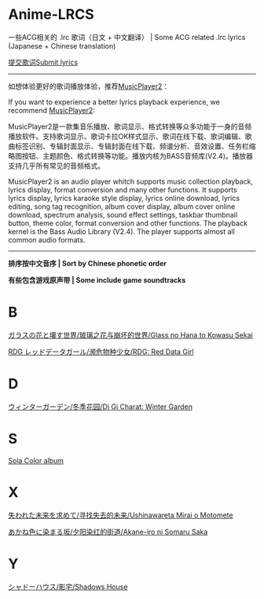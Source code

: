 # Anime-LRCS

一些ACG相关的 .lrc 歌词（日文 + 中文翻译） | Some ACG related .lrc lyrics (Japanese + Chinese translation)

[提交歌词Submit lyrics](https://github.com/Little-Data/Anime-LRCS/issues/new?assignees=&labels=Submit&projects=&template=submit-lyrics.md&title=Submit+lyrics)

----

如想体验更好的歌词播放体验，推荐[MusicPlayer2](https://github.com/zhongyang219/MusicPlayer2)：

If you want to experience a better lyrics playback experience, we recommend [MusicPlayer2](https://github.com/zhongyang219/MusicPlayer2):

MusicPlayer2是一款集音乐播放、歌词显示、格式转换等众多功能于一身的音频播放软件。支持歌词显示、歌词卡拉OK样式显示、歌词在线下载、歌词编辑、歌曲标签识别、专辑封面显示、专辑封面在线下载、频谱分析、音效设置、任务栏缩略图按钮、主题颜色、格式转换等功能。播放内核为BASS音频库(V2.4)。播放器支持几乎所有常见的音频格式。

MusicPlayer2 is an audio player whitch supports music collection playback, lyrics display, format conversion and many other functions. It supports lyrics display, lyrics karaoke style display, lyrics online download, lyrics editing, song tag recognition, album cover display, album cover online download, spectrum analysis, sound effect settings, taskbar thumbnail button, theme color, format conversion and other functions. The playback kernel is the Bass Audio Library (V2.4). The player supports almost all common audio formats.

----

**排序按中文音序 | Sort by Chinese phonetic order**

**有些包含游戏原声带 | Some include game soundtracks**

# B

[ガラスの花と壊す世界/玻璃之花与崩坏的世界/Glass no Hana to Kowasu Sekai](https://github.com/Little-Data/Anime-LRCS/tree/main/2016/%E3%82%AC%E3%83%A9%E3%82%B9%E3%81%AE%E8%8A%B1%E3%81%A8%E5%A3%8A%E3%81%99%E4%B8%96%E7%95%8C)

[RDG レッドデータガール/濒危物种少女/RDG: Red Data Girl](https://github.com/Little-Data/Anime-LRCS/tree/main/2013/RDG_%E3%83%AC%E3%83%83%E3%83%89%E3%83%87%E3%83%BC%E3%82%BF%E3%82%AC%E3%83%BC%E3%83%AB)

# D

[ウィンターガーデン/冬季花园/Di Gi Charat: Winter Garden](https://github.com/Little-Data/Anime-LRCS/tree/main/2012/%E3%82%A6%E3%82%A3%E3%83%B3%E3%82%BF%E3%83%BC%E3%82%AC%E3%83%BC%E3%83%87%E3%83%B3)

# S

[Sola Color album](https://github.com/Little-Data/Anime-LRCS/tree/main/2007/Sola%20Color%20album)

# X

[失われた未来を求めて/寻找失去的未来/Ushinawareta Mirai o Motomete](https://github.com/Little-Data/Anime-LRCS/tree/main/2014/%E5%A4%B1%E3%82%8F%E3%82%8C%E3%81%9F%E6%9C%AA%E6%9D%A5%E3%82%92%E6%B1%82%E3%82%81%E3%81%A6)

[あかね色に染まる坂/夕阳染红的街道/Akane-iro ni Somaru Saka](https://github.com/Little-Data/Anime-LRCS/tree/main/2008/%E3%81%82%E3%81%8B%E3%81%AD%E8%89%B2%E3%81%AB%E6%9F%93%E3%81%BE%E3%82%8B%E5%9D%82)

# Y

[シャドーハウス/影宅/Shadows House](https://github.com/Little-Data/Anime-LRCS/tree/main/2021/%E3%82%B7%E3%83%A3%E3%83%89%E3%83%BC%E3%83%8F%E3%82%A6%E3%82%B9)
